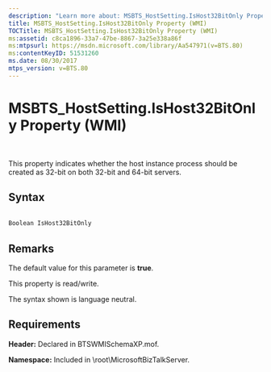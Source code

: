 ```yaml
---
description: "Learn more about: MSBTS_HostSetting.IsHost32BitOnly Property (WMI)"
title: MSBTS_HostSetting.IsHost32BitOnly Property (WMI)
TOCTitle: MSBTS_HostSetting.IsHost32BitOnly Property (WMI)
ms:assetid: c8ca1896-33a7-47be-8867-3a25e338a86f
ms:mtpsurl: https://msdn.microsoft.com/library/Aa547971(v=BTS.80)
ms:contentKeyID: 51531260
ms.date: 08/30/2017
mtps_version: v=BTS.80
---
```


# MSBTS\_HostSetting.IsHost32BitOnly Property (WMI)

 

This property indicates whether the host instance process should be created as 32-bit on both 32-bit and 64-bit servers.

## Syntax

```C#
  
Boolean IsHost32BitOnly  
```

## Remarks

The default value for this parameter is **true**.

This property is read/write.

The syntax shown is language neutral.

## Requirements

**Header:** Declared in BTSWMISchemaXP.mof.

**Namespace:** Included in \\root\\MicrosoftBizTalkServer.

